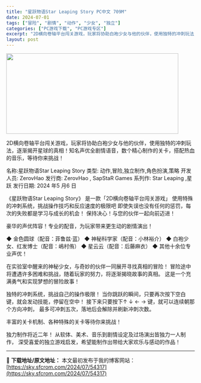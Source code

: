 ```yaml
---
title: "星跃物语Star Leaping Story PC中文 709M"
date: 2024-07-01
tags: ["冒险", "剧情", "动作", "少女", "独立"]
categories: ["PC游戏下载", "PC游戏专区"]
excerpt: "2D横向卷轴平台闯关游戏，玩家将协助白袍少女与他的伙伴，使用独特的冲刺玩法，逐渐揭开星球的真相！知名声优全剧情语音，数个精心制作的关卡，搭配热血的音乐，等待你来挑战！ 名称:星跃物语Star Leaping Story 类型: 动作,冒险,独立制作,角色扮演,策略 开发人员: ZerovHao 发行&hellip;"
layout: post
---
```


<img class="size-full wp-image-54318 aligncenter" src="https://sky.sfcrom.com/wp-content/uploads/2024/07/2024070110401738.webp" alt="" width="460" height="215" />

2D横向卷轴平台闯关游戏，玩家将协助白袍少女与他的伙伴，使用独特的冲刺玩法，逐渐揭开星球的真相！知名声优全剧情语音，数个精心制作的关卡，搭配热血的音乐，等待你来挑战！

名称:星跃物语Star Leaping Story
类型: 动作,冒险,独立制作,角色扮演,策略
开发人员: ZerovHao
发行商: ZerovHao , SapStaR Games
系列作: Star Leaping ,星跃
发行日期: 2024 年5 月6 日

《星跃物语Star Leaping Story》
是一款「2D横向卷轴平台闯关游戏」
使用特殊的冲刺系统，挑战操作技巧和反应速度的极限吧
即使失误也没有任何的惩罚，每次的失败都是学习与成长的机会！
保持决心！与您的伙伴一起向前迈进！

豪华的声优阵容！专业的配音，为玩家带来更生动的剧情演出！

◆ 金色圆球（配音：菲鲁兹·蓝）
◆ 神秘科学家（配音：小林裕介）
◆ 白袍少女、红发博士（配音：嶋村侑）
◆ 星云云（配音：后藤麻衣）
◆ 其他十余位专业声优！

在实验室中醒来的神秘少女，与奇妙的伙伴一同展开寻找真相的冒险！
冒险途中将遭遇许多困难和挑战，随着玩家的努力，将逐渐揭晓故事的真相。
这是一个充满勇气和实现梦想的冒险故事！

独特的冲刺系统，挑战自己的操作极限！
当你跳跃的瞬间，只要再次按下空白键，就会发动技能，停留在空中！
接下来只要按下↑ ↓ ← → 键，就可以连续朝那个方向冲刺，
最多可冲刺五次，落地后会解除并刷新冲刺次数。

丰富的关卡机制、各种特殊的关卡等待你来挑战！

独力制作将近二年！
从软体、美术、音乐到剧情设定及过场演出皆独力一人制作，
深受喜爱的独立游戏启发，希望能制作出带给大家欢乐与感动的作品！

---
📖 **下载地址/原文地址：** 本文最初发布于我的博客网站：[https://sky.sfcrom.com/2024/07/54317](https://sky.sfcrom.com/2024/07/54317)
